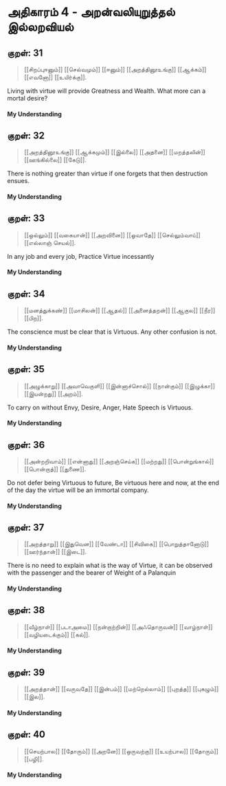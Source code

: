 # அதிகாரம் 4 - அறன்வலியுறுத்தல் இல்லறவியல்

## குறள்: 31
>[[சிறப்புஈனும்]] [[செல்வமும்]] [[ஈனும்]] [[அறத்தினூஉங்கு]] 
>[[ஆக்கம்]] [[எவனோ]] [[உயிர்க்கு]].

Living with virtue will provide Greatness and Wealth. What more can a mortal desire?

#### My Understanding

## குறள்: 32
>[[அறத்தினூஉங்கு]] [[ஆக்கமும்]] [[இல்லை]] [[அதனை]] 
>[[மறத்தலின்]] [[ஊங்கில்லை]] [[கேடு]].

There is nothing greater than virtue if one forgets that then destruction ensues.
#### My Understanding

## குறள்: 33
>[[ஒல்லும்]] [[வகையான்]] [[அறவினை]] [[ஓவாதே]] 
>[[செல்லும்வாய்]] [[எல்லாஞ் செயல்]].

In any job and every job, Practice Virtue incessantly

#### My Understanding

## குறள்: 34
>[[மனத்துக்கண்]] [[மாசிலன்]] [[ஆதல்]] [[அனைத்தறன்]] 
>[[ஆகுல]] [[நீர]] [[பிற]].

The conscience must be clear that is Virtuous. Any other confusion is not.
#### My Understanding

## குறள்: 35
>[[அழுக்காறு]] [[அவாவெகுளி]] [[இன்னாச்சொல்]] [[நான்கும்]] 
>[[இழுக்கா]] [[இயன்றது]] [[அறம்]].

To carry on without Envy, Desire, Anger, Hate Speech is Virtuous.

#### My Understanding

## குறள்: 36
>[[அன்றறிவாம்]] [[என்னாது]] [[அறஞ்செய்க]] [[மற்றது]] 
>[[பொன்றுங்கால்]] [[பொன்றாத்]] [[துணை]].

Do not defer being Virtuous to future, Be virtuous here and now, at the end of the day the virtue will be an immortal company.

#### My Understanding

## குறள்: 37
>[[அறத்தாறு]] [[இதுவென]] [[வேண்டா]] [[சிவிகை]] 
>[[பொறுத்தானோடு]] [[ஊர்ந்தான்]] [[இடை]].

There is no need to explain what is the way of Virtue, it can be observed with the passenger and the bearer of Weight of a Palanquin

#### My Understanding

## குறள்: 38
>[[வீழ்நாள்]] [[படாஅமை]] [[நன்றாற்றின்]] [[அஃதொருவன்]] 
>[[வாழ்நாள்]] [[வழியடைக்கும்]] [[கல்]].

#### My Understanding

## குறள்: 39
>[[அறத்தான்]] [[வருவதே]] [[இன்பம்]] [[மற்றெல்லாம்]] 
>[[புறத்த]] [[புகழும்]] [[இல]].


#### My Understanding

## குறள்: 40
>[[செயற்பால]] [[தோரும்]] [[அறனே]] [[ஒருவற்கு]] 
>[[உயற்பால]] [[தோரும்]] [[பழி]].


#### My Understanding
